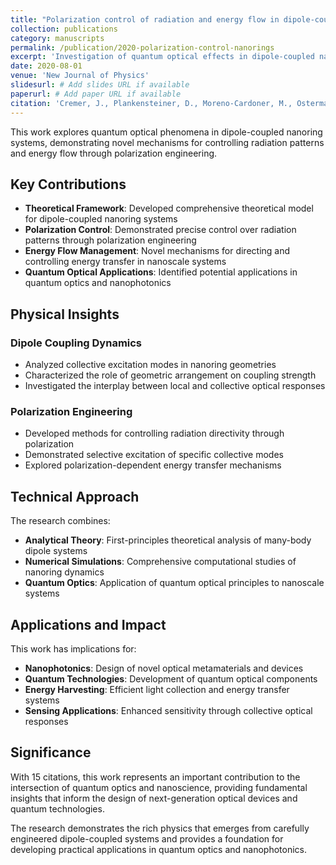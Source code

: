 ```yaml
---
title: "Polarization control of radiation and energy flow in dipole-coupled nanorings"
collection: publications
category: manuscripts
permalink: /publication/2020-polarization-control-nanorings
excerpt: 'Investigation of quantum optical effects in dipole-coupled nanoring systems, demonstrating novel approaches to controlling light-matter interactions.'
date: 2020-08-01
venue: 'New Journal of Physics'
slidesurl: # Add slides URL if available
paperurl: # Add paper URL if available
citation: 'Cremer, J., Plankensteiner, D., Moreno-Cardoner, M., Ostermann, L., & Ritsch, H. (2020). &quot;Polarization control of radiation and energy flow in dipole-coupled nanorings.&quot; <i>New Journal of Physics</i>. 22(8), 083052.'
---
```


This work explores quantum optical phenomena in dipole-coupled nanoring systems, demonstrating novel mechanisms for controlling radiation patterns and energy flow through polarization engineering.

## Key Contributions

- **Theoretical Framework**: Developed comprehensive theoretical model for dipole-coupled nanoring systems
- **Polarization Control**: Demonstrated precise control over radiation patterns through polarization engineering
- **Energy Flow Management**: Novel mechanisms for directing and controlling energy transfer in nanoscale systems
- **Quantum Optical Applications**: Identified potential applications in quantum optics and nanophotonics

## Physical Insights

### Dipole Coupling Dynamics
- Analyzed collective excitation modes in nanoring geometries
- Characterized the role of geometric arrangement on coupling strength
- Investigated the interplay between local and collective optical responses

### Polarization Engineering
- Developed methods for controlling radiation directivity through polarization
- Demonstrated selective excitation of specific collective modes
- Explored polarization-dependent energy transfer mechanisms

## Technical Approach

The research combines:
- **Analytical Theory**: First-principles theoretical analysis of many-body dipole systems
- **Numerical Simulations**: Comprehensive computational studies of nanoring dynamics
- **Quantum Optics**: Application of quantum optical principles to nanoscale systems

## Applications and Impact

This work has implications for:
- **Nanophotonics**: Design of novel optical metamaterials and devices
- **Quantum Technologies**: Development of quantum optical components
- **Energy Harvesting**: Efficient light collection and energy transfer systems
- **Sensing Applications**: Enhanced sensitivity through collective optical responses

## Significance

With 15 citations, this work represents an important contribution to the intersection of quantum optics and nanoscience, providing fundamental insights that inform the design of next-generation optical devices and quantum technologies.

The research demonstrates the rich physics that emerges from carefully engineered dipole-coupled systems and provides a foundation for developing practical applications in quantum optics and nanophotonics.
